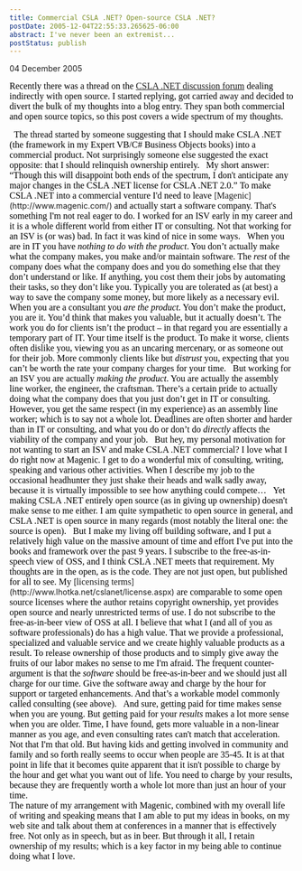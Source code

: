 ```yaml
---
title: Commercial CSLA .NET? Open-source CSLA .NET?
postDate: 2005-12-04T22:55:33.265625-06:00
abstract: I've never been an extremist...
postStatus: publish
---
```

04 December 2005

<font face="Times New Roman" color="#000000" size="3">Recently there was a thread on the </font>[<font face="Times New Roman" size="3">CSLA .NET discussion forum</font>](http://groups.msn.com/CSLANET)<font face="Times New Roman" color="#000000" size="3"> dealing indirectly with open source. I started replying, got carried away and decided to divert the bulk of my thoughts into a blog entry. They span both commercial and open source topics, so this post covers a wide spectrum of my thoughts.</font>

<?xml:namespace prefix = o ns = "urn:schemas-microsoft-com:office:office" /><o:p><font face="Times New Roman" color="#000000" size="3">&nbsp;</font></o:p>

<font face="Times New Roman" color="#000000" size="3">The thread started by someone suggesting that I should make CSLA .NET (the framework in my Expert VB/C# Business Objects books) into a commercial product. Not surprisingly someone else suggested the exact opposite: that I should relinquish ownership entirely.</font>

<o:p><font face="Times New Roman" color="#000000" size="3">&nbsp;</font></o:p>

<font face="Times New Roman" color="#000000" size="3">My short answer: “Though this will disappoint both ends of the spectrum, I don't anticipate any major changes in the CSLA .NET license for CSLA .NET 2.0.”</font>

<font face="Times New Roman" color="#000000" size="3"></font>

<font face="Times New Roman" color="#000000" size="3">To make CSLA .NET into a commercial venture I'd need to leave </font>[<font face="Times New Roman" size="3">Magenic</font>](http://www.magenic.com/)<font face="Times New Roman" color="#000000" size="3"> and actually start a software company. That's something I'm not real eager to do. I worked for an ISV early in my career and it is a whole different world from either IT or consulting.</font>

<font face="Times New Roman" color="#000000" size="3"></font>

<font face="Times New Roman" color="#000000" size="3">Not that working for an ISV is (or was) bad. In fact it was kind of nice in some ways. </font>

<o:p><font face="Times New Roman" color="#000000" size="3">&nbsp;</font></o:p>

<font face="Times New Roman" color="#000000" size="3">When you are in IT you have <i style="mso-bidi-font-style: normal">nothing to do with the product</i>. You don’t actually make what the company makes, you make and/or maintain software. The <i style="mso-bidi-font-style: normal">rest</i> of the company does what the company does and you do something else that they don’t understand or like. If anything, you cost them their jobs by automating their tasks, so they don’t like you. Typically you are tolerated as (at best) a way to save the company some money, but more likely as a necessary evil.</font>

<o:p><font face="Times New Roman" color="#000000" size="3">&nbsp;</font></o:p>

<font face="Times New Roman" color="#000000" size="3">When you are a consultant you <i style="mso-bidi-font-style: normal">are the product</i>. You don’t make the product, you are it. You’d think that makes you valuable, but it actually doesn’t. The work you do for clients isn’t the product – in that regard you are essentially a temporary part of IT. Your time itself is the product. To make it worse, clients often dislike you, viewing you as an uncaring mercenary, or as someone out for their job. More commonly clients like but <i style="mso-bidi-font-style: normal">distrust</i> you, expecting that you can’t be worth the rate your company charges for your time.</font>

<o:p><font face="Times New Roman" color="#000000" size="3">&nbsp;</font></o:p>

<font face="Times New Roman" color="#000000" size="3">But working for an ISV you are actually <i style="mso-bidi-font-style: normal">making the product</i>. You are actually the assembly line worker, the engineer, the craftsman. There’s a certain pride to actually doing what the company does that you just don’t get in IT or consulting. However, you get the same respect (in my experience) as an assembly line worker; which is to say not a whole lot. Deadlines are often shorter and harder than in IT or consulting, and what you do or don’t do <i style="mso-bidi-font-style: normal">directly</i> affects the viability of the company and your job.</font>

<o:p><font face="Times New Roman" color="#000000" size="3">&nbsp;</font></o:p>

<font face="Times New Roman" color="#000000" size="3">But hey, my personal motivation for not wanting to start an ISV and make CSLA .NET commercial? I love what I do right now at Magenic. I get to do a wonderful mix of consulting, writing, speaking and various other activities. When I describe my job to the occasional headhunter they just shake their heads and walk sadly away, because it is virtually impossible to see how anything could compete…</font>

<o:p><font face="Times New Roman" color="#000000" size="3">&nbsp;</font></o:p>

<font face="Times New Roman" color="#000000" size="3">Yet making CSLA .NET entirely open source (as in giving up ownership) doesn't make sense to me either. I am quite sympathetic to open source in general, and CSLA .NET is open source in many regards (most notably the literal one: the source is open). </font>

<o:p><font face="Times New Roman" color="#000000" size="3">&nbsp;</font></o:p>

<font face="Times New Roman" color="#000000" size="3">But I make my living off building software, and I put a relatively high value on the massive amount of time and effort I've put into the books and framework over the past 9 years. </font>

<font face="Times New Roman" color="#000000" size="3"></font>

<font face="Times New Roman" color="#000000" size="3">I subscribe to the free-as-in-speech view of <?xml:namespace prefix = st1 ns = "urn:schemas-microsoft-com:office:smarttags" /><st1:city w:st="on"><st1:place w:st="on">OSS</st1:place></st1:city>, and I think CSLA .NET meets that requirement. My thoughts are in the open, as is the code. They are not just open, but published for all to see. My </font>[<font face="Times New Roman" size="3">licensing terms</font>](http://www.lhotka.net/cslanet/license.aspx)<font face="Times New Roman" color="#000000" size="3"> are comparable to some open source licenses where the author retains copyright ownership, yet provides open source and nearly unrestricted terms of use.</font>

<font face="Times New Roman" color="#000000" size="3"></font>

<font face="Times New Roman" color="#000000" size="3">I do not subscribe to the free-as-in-beer view of <st1:city w:st="on"><st1:place w:st="on">OSS</st1:place></st1:city> at all. I believe that what I (and all of you as software professionals) do has a high value. That we provide a professional, specialized and valuable service and we create highly valuable products as a result. To release ownership of those products and to simply give away the fruits of our labor makes no sense to me I'm afraid.</font>

<font face="Times New Roman" color="#000000" size="3"></font>

<font face="Times New Roman" color="#000000" size="3">The frequent counter-argument is that the <i style="mso-bidi-font-style: normal">software</i> should be free-as-in-beer and we should just all charge for our time. Give the software away and charge by the hour for support or targeted enhancements. And that’s a workable model commonly called consulting (see above).</font>

<o:p><font face="Times New Roman" color="#000000" size="3">&nbsp;</font></o:p>

<font face="Times New Roman" color="#000000" size="3">And sure, getting paid for time makes sense when you are young. But getting paid for your <i style="mso-bidi-font-style: normal">results</i> makes a lot more sense when you are older. Time, I have found, gets more valuable in a non-linear manner as you age, and even consulting rates can't match that acceleration.</font>

<font face="Times New Roman" color="#000000" size="3"></font>

<font face="Times New Roman" color="#000000" size="3">Not that I'm that old. But having kids and getting involved in community and family and so forth really seems to occur when people are 35-45. It is at that point in life that it becomes quite apparent that it isn't possible to charge by the hour and get what you want out of life. You need to charge by your results, because they are frequently worth a whole lot more than just an hour of your time.</font>

<o:p><font face="Times New Roman" color="#000000" size="3">&nbsp;</font></o:p>
<font face="Times New Roman" color="#000000" size="3"><p class="MsoNormal" style="MARGIN: 0in 0in 0pt">The nature of my arrangement with Magenic, combined with my overall life of writing and speaking means that I am able to put my ideas in books, on my web site and talk about them at conferences in a manner that is effectively free. Not only as in speech, but as in beer. But through it all, I retain ownership of my results; which is a key factor in my being able to continue doing what I love.</p></font>

